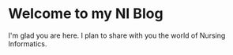 # Welcome to my NI Blog

I'm glad you are here. I plan to share with you the world of Nursing Informatics.
